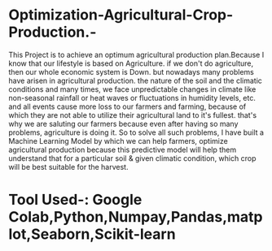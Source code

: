 # Optimization-Agricultural-Crop-Production.-
This Project is to achieve an optimum agricultural production plan.Because I know that our lifestyle is based on Agriculture. if we don't do agriculture, then our whole economic system is Down. but nowadays many problems have arisen in agricultural production. the nature of the soil and the climatic conditions and many times, we face unpredictable changes in climate like non-seasonal rainfall or heat waves or fluctuations in humidity levels, etc. and all events cause more loss to our farmers and farming, because of which they are not able to utilize their agricultural land to it's fullest. that's why we are saluting our farmers because even after having so many problems, agriculture is doing it. So to solve all such problems, I have built a Machine Learning Model by which we can help farmers, optimize agricultural production because this predictive model will help them understand that for a particular soil & given climatic condition, which crop will be best suitable for the harvest. 
# Tool Used-: Google Colab,Python,Numpay,Pandas,matplot,Seaborn,Scikit-learn
